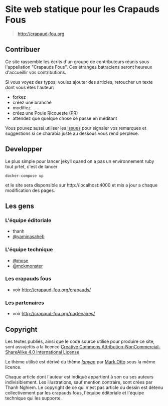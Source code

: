 Site web statique pour les Crapauds Fous
==========================================

> http://crapaud-fou.org

Contribuer
-----------
Ce site rassemble les écrits d'un groupe de contributeurs réunis sous l'appellation "Crapauds Fous". Ces étranges batraciens seront heureux d'accueillir vos contributions.

Si vous voyez des typos, voulez ajouter des articles, retoucher un texte dont vous êtes l'auteur:

- forkez
- créez une branche
- modifiez
- créez une Poule Ricoueste (PR)
- attendez que quelque chose se passe en méditant

Vous pouvez aussi utiliser les [issues][2] pour signaler vos remarques et suggestions si ce charabia juste au dessous vous rend perplexe.

Developper
-----------

Le plus simple pour lancer jekyll quand on a pas un environnement ruby tout prtet, c'est de lancer 

    docker-compose up

et le site sera disponsible sur http://localhost:4000 et mis a jour a chaque modification des pages.

Les gens
----------

### L'équipe éditoriale

- thanh
- [@yaminasaheb](https://github.com/yaminasaheb)

### L'équipe technique

- [@mose](https://github.com/mose)
- [@mckmonster](https://github.com/mckmonster)

### Les crapauds fous

- voir http://crapaud-fou.org/crapauds/

### Les partenaires

- voir http://crapaud-fou.org/partenaires/

Copyright
----------

Les textes publiés, ainsi que le code source utilisé pour produire ce site, sont assujettis a la licence [Creative Commons Attribution-NonCommercial-ShareAlike 4.0 International License][1]

Le thème utilisé est dérivé du thème [*lanyon*](https://github.com/poole/lanyon) par [Mark Otto](https://github.com/mdo) sous la même licence.

Chaque article dont l'auteur est indiqué appartient à son ou ses auteurs indivisiblement. Les illustrations, sauf mention contraire, sont crées par Thanh Nghiem. Le copyright de ce qui n'est pas article ou dessin est détenu collectivement par les crapauds fous, l'équipe éditoriale et l'équipe technique qui les supporte.

[1]: http://creativecommons.org/licenses/by-nc-sa/4.0/
[2]: https://github.com/crazy-toads/crazy-toads.github.io/issues
